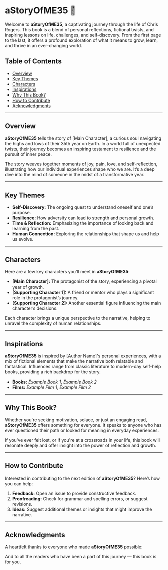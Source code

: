# aStoryOfME35 📖

Welcome to **aStoryOfME35**, a captivating journey through the life of Chris Rogers. This book is a blend of personal reflections, fictional twists, and inspiring lessons on life, challenges, and self-discovery. From the first page to the last, it offers a profound exploration of what it means to grow, learn, and thrive in an ever-changing world.

## Table of Contents

- [Overview](#overview)
- [Key Themes](#key-themes)
- [Characters](#characters)
- [Inspirations](#inspirations)
- [Why This Book?](#why-this-book)
- [How to Contribute](#how-to-contribute)
- [Acknowledgments](#acknowledgments)

---

## Overview

**aStoryOfME35** tells the story of [Main Character], a curious soul navigating the highs and lows of their 35th year on Earth. In a world full of unexpected twists, their journey becomes an inspiring testament to resilience and the pursuit of inner peace.

The story weaves together moments of joy, pain, love, and self-reflection, illustrating how our individual experiences shape who we are. It’s a deep dive into the mind of someone in the midst of a transformative year.

---

## Key Themes

- **Self-Discovery:** The ongoing quest to understand oneself and one’s purpose.
- **Resilience:** How adversity can lead to strength and personal growth.
- **Time & Reflection:** Emphasizing the importance of looking back and learning from the past.
- **Human Connection:** Exploring the relationships that shape us and help us evolve.

---

## Characters

Here are a few key characters you’ll meet in **aStoryOfME35**:

- **[Main Character]:** The protagonist of the story, experiencing a pivotal year of growth.
- **[Supporting Character 1]:** A friend or mentor who plays a significant role in the protagonist’s journey.
- **[Supporting Character 2]:** Another essential figure influencing the main character’s decisions.
  
Each character brings a unique perspective to the narrative, helping to unravel the complexity of human relationships.

---

## Inspirations

**aStoryOfME35** is inspired by [Author Name]'s personal experiences, with a mix of fictional elements that make the narrative both relatable and fantastical. Influences range from classic literature to modern-day self-help books, providing a rich backdrop for the story.

- **Books:** *Example Book 1*, *Example Book 2*
- **Films:** *Example Film 1*, *Example Film 2*

---

## Why This Book?

Whether you're seeking motivation, solace, or just an engaging read, **aStoryOfME35** offers something for everyone. It speaks to anyone who has ever questioned their path or looked for meaning in everyday experiences.

If you've ever felt lost, or if you're at a crossroads in your life, this book will resonate deeply and offer insight into the power of reflection and growth.

---

## How to Contribute

Interested in contributing to the next edition of **aStoryOfME35**? Here’s how you can help:

1. **Feedback:** Open an issue to provide constructive feedback.
2. **Proofreading:** Check for grammar and spelling errors, or suggest revisions.
3. **Ideas:** Suggest additional themes or insights that might improve the narrative.

---

## Acknowledgments

A heartfelt thanks to everyone who made **aStoryOfME35** possible:

And to all the readers who have been a part of this journey — this book is for you.

